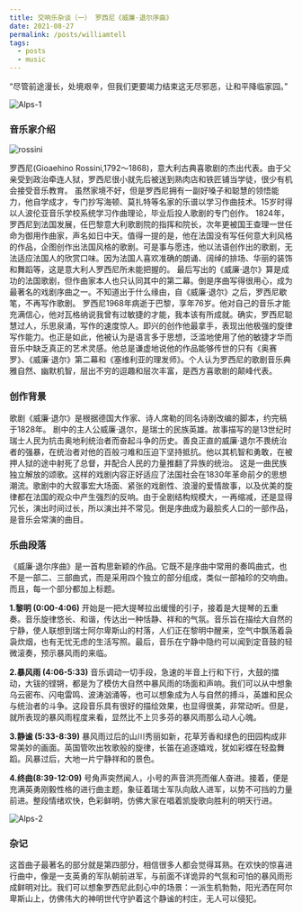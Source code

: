 ```yaml
---
title: 交响乐杂谈（一） 罗西尼《威廉·退尔序曲》
date: 2021-08-27
permalink: /posts/williamtell
tags:
  - posts
  - music
---
```


“尽管前途漫长，处境艰辛，但我们更要竭力结束这无尽邪恶，让和平降临家园。”

![Alps-1](/_posts/images/2021-08-27-williamtel/Alps-1.jpeg)

### **音乐家介绍**

![rossini](/_posts/images/2021-08-27-williamtel/Rossini.jpg)

罗西尼(Gioaehino Rossini,1792～1868)，意大利古典喜歌剧的杰出代表。由于父亲受到政治牵连人狱，罗西尼很小就先后被送到熟肉店和铁匠铺当学徒，很少有机会接受音乐教育。
虽然家境不好，但是罗西尼拥有一副好嗓子和聪慧的领悟能力，他自学成才，专门抄写海顿、莫扎特等名家的乐谱以学习作曲技术。15岁时得以人波伦亚音乐学校系统学习作曲理论，毕业后投人歌剧的专门创作。
1824年，罗西尼到法国发展，任巴黎意大利歌剧院的指挥和院长，次年更被国王查理一世任命为御用作曲家，声名如日中天。值得一提的是，他在法国没有写任何意大利风格的作品，企图创作出法国风格的歌剧。可是事与愿违，他以法语创作出的歌剧，无法适应法国人的欣赏口味。因为法国人喜欢准确的朗诵、阔绰的排场、华丽的装饰和舞蹈等，这是意大利人罗西尼所未能把握的。
最后写出的《威廉·退尔》算是成功的法国歌剧，但作曲家本人也只认同其中的第二幕。倒是序曲写得很用心，成为最著名的戏剧序曲之一。不知道出于什么缘由，自《威廉·退尔》之后，罗西尼歇笔，不再写作歌剧。
罗西尼1968年病逝于巴黎，享年76岁。他对自己的音乐才能充满信心，他对瓦格纳说我曾有过敏捷的才能，我本该有所成就。确实，罗西尼聪慧过人，乐思泉涌，写作的速度惊人。即兴的创作他最拿手，表现出他极强的旋律写作能力。也正是如此，他被认为是语言多于思想，泛滥地使用了他的敏捷才华而音乐中缺乏真正的艺术灵感。他总是谦虚地说他的作品能够传世的只有《奥赛罗》、《威廉·退尔》第二幕和《塞维利亚的理发师》。个人认为罗西尼的歌剧音乐典雅自然、幽默机智，层出不穷的逗趣和层次丰富，是西方喜歌剧的颠峰代表。



### **创作背景**

歌剧《威廉·退尔》是根据德国大作家、诗人席勒的同名诗剧改编的脚本，约完稿于1828年。
剧中的主人公威廉·退尔，是瑞士的民族英雄。故事描写的是13世纪时瑞士人民为抗击奥地利统治者而奋起斗争的历史。善良正直的威廉·退尔不畏统治者的强暴，在统治者对他的百般刁难和压迫下坚持抵抗。他以其机智和勇敢，在被押人狱的途中射死了总督，并配合人民的力量推翻了异族的统治。
这是一曲民族独立解放的颂歌。这样的戏剧内容正好适应了法国社会在1830年革命前夕的思想潮流。歌剧中的大叙事宏大场面、紧张的戏剧性、浪漫的爱情故事，以及优美的旋律都在法国的观众中产生强烈的反响。由于全剧结构规模大，一再缩减，还是显得冗长，演出时间过长，所以演出并不常见。倒是序曲成为最脍炙人口的一部作品，是音乐会常演的曲目。



### **乐曲段落**

《威廉·退尔序曲》是一首构思新颖的作品。它既不是序曲中常用的奏鸣曲式，也不是一部二、三部曲式，而是采用四个独立的部分组成，类似一部袖珍的交响曲。而且，每一个部分都加上标题。

**1.黎明 (0:00-4:06)**
开始是一把大提琴拉出缓慢的引子，接着是大提琴的五重奏。音乐旋律悠长、和谐，传达出一种恬静、祥和的气氛。音乐旨在描绘大自然的宁静，使人联想到瑞士阿尔卑斯山的村落，人们正在黎明中醒来，空气中飘荡着袅袅炊烟，也有无忧无虑的生活写照。最后，音乐在宁静中隐约可以闻到定音鼓的轻微滚奏，预示暴风雨的来临。

**2.暴风雨 (4:06-5:33)**
音乐调动一切手段，急速的半音上行和下行，大鼓的擂动，大钹的铿锵，都是为了模仿大自然中暴风雨的场面和声响。我们可以从中想象乌云密布、闪电雷鸣、波涛汹涌等，也可以想象成为人与自然的搏斗，英雄和民众与统治者的斗争。这段音乐具有很好的描绘效果，也显得很美，非常动听。但是，就所表现的暴风雨程度来看，显然比不上贝多芬的暴风雨那么动人心魄。

**3.静谧 (5:33-8:39)**
暴风雨过后的山川秀丽如新，花草芳香和绿色的田园构成非常美妙的画面。英国管吹出牧歌般的旋律，长笛在追逐嬉戏，犹如彩蝶在轻盈舞蹈。风暴过后，大地一片宁静祥和的景色。

**4.终曲(8:39-12:09)**
号角声突然闻人，小号的声音洪亮而催人奋进。接着，便是充满英勇刚毅性格的进行曲主题，象征着瑞士军队向敌人进军，以势不可挡的力量前进。整段情绪欢快，色彩鲜明，仿佛大家在唱着凯旋歌向胜利的明天行进。

![Alps-2](/_posts/images/2021-08-27-williamtel/Alps-2.jpg)

### **杂记**

这首曲子最著名的部分就是第四部分，相信很多人都会觉得耳熟。在欢快的惊喜进行曲中，像是一支英勇的军队朝前进军，与前面不详诡异的气氛和可怕的暴风雨形成鲜明对比。我们可以想象罗西尼此刻心中的场景：一派生机勃勃，阳光洒在阿尔卑斯山上，仿佛伟大的神明世代守护着这个静谧的村庄，无人可以侵犯。
